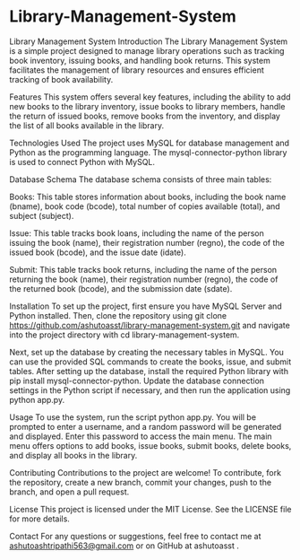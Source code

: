 # Library-Management-System

Library Management System
Introduction
The Library Management System is a simple project designed to manage library operations such as tracking book inventory, issuing books, and handling book returns. This system facilitates the management of library resources and ensures efficient tracking of book availability.

Features
This system offers several key features, including the ability to add new books to the library inventory, issue books to library members, handle the return of issued books, remove books from the inventory, and display the list of all books available in the library.

Technologies Used
The project uses MySQL for database management and Python as the programming language. The mysql-connector-python library is used to connect Python with MySQL.

Database Schema
The database schema consists of three main tables:

Books: This table stores information about books, including the book name (bname), book code (bcode), total number of copies available (total), and subject (subject).

Issue: This table tracks book loans, including the name of the person issuing the book (name), their registration number (regno), the code of the issued book (bcode), and the issue date (idate).

Submit: This table tracks book returns, including the name of the person returning the book (name), their registration number (regno), the code of the returned book (bcode), and the submission date (sdate).

Installation
To set up the project, first ensure you have MySQL Server and Python installed. Then, clone the repository using git clone https://github.com/ashutoasst/library-management-system.git and navigate into the project directory with cd library-management-system.

Next, set up the database by creating the necessary tables in MySQL. You can use the provided SQL commands to create the books, issue, and submit tables. After setting up the database, install the required Python library with pip install mysql-connector-python. Update the database connection settings in the Python script if necessary, and then run the application using python app.py.

Usage
To use the system, run the script python app.py. You will be prompted to enter a username, and a random password will be generated and displayed. Enter this password to access the main menu. The main menu offers options to add books, issue books, submit books, delete books, and display all books in the library.

Contributing
Contributions to the project are welcome! To contribute, fork the repository, create a new branch, commit your changes, push to the branch, and open a pull request.

License
This project is licensed under the MIT License. See the LICENSE file for more details.

Contact
For any questions or suggestions, feel free to contact me at ashutoashtripathi563@gmail.com or on GitHub at ashutoasst .


